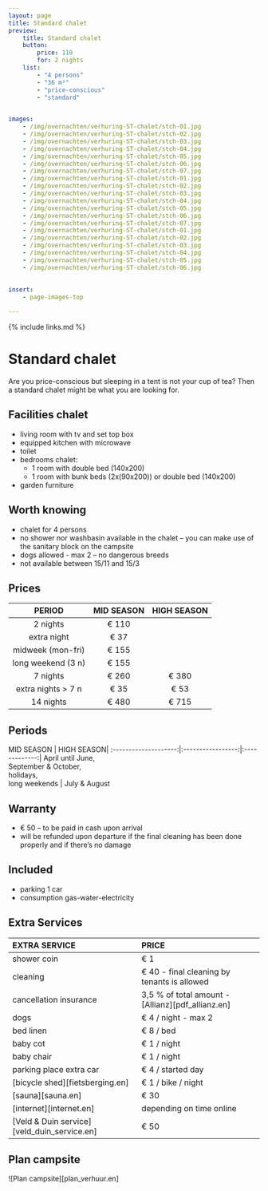 ```yaml
---
layout: page
title: Standard chalet
preview: 
    title: Standard chalet
    button:
        price: 110
        for: 2 nights
    list:
        - "4 persons"
        - "36 m²"
        - "price-conscious"
        - "standard"
        

images:
    - /img/overnachten/verhuring-ST-chalet/stch-01.jpg
    - /img/overnachten/verhuring-ST-chalet/stch-02.jpg
    - /img/overnachten/verhuring-ST-chalet/stch-03.jpg
    - /img/overnachten/verhuring-ST-chalet/stch-04.jpg
    - /img/overnachten/verhuring-ST-chalet/stch-05.jpg
    - /img/overnachten/verhuring-ST-chalet/stch-06.jpg
    - /img/overnachten/verhuring-ST-chalet/stch-07.jpg
    - /img/overnachten/verhuring-ST-chalet/stch-01.jpg
    - /img/overnachten/verhuring-ST-chalet/stch-02.jpg
    - /img/overnachten/verhuring-ST-chalet/stch-03.jpg
    - /img/overnachten/verhuring-ST-chalet/stch-04.jpg
    - /img/overnachten/verhuring-ST-chalet/stch-05.jpg
    - /img/overnachten/verhuring-ST-chalet/stch-06.jpg
    - /img/overnachten/verhuring-ST-chalet/stch-07.jpg
    - /img/overnachten/verhuring-ST-chalet/stch-01.jpg
    - /img/overnachten/verhuring-ST-chalet/stch-02.jpg
    - /img/overnachten/verhuring-ST-chalet/stch-03.jpg
    - /img/overnachten/verhuring-ST-chalet/stch-04.jpg
    - /img/overnachten/verhuring-ST-chalet/stch-05.jpg
    - /img/overnachten/verhuring-ST-chalet/stch-06.jpg
 
    
insert:
    - page-images-top

---
```


{% include links.md %}

# Standard chalet

Are you price-conscious but sleeping in a tent is not your cup of tea? Then a standard chalet might be what you are looking for.

## Facilities chalet

- living room with tv and set top box
- equipped kitchen with microwave
- toilet
- bedrooms chalet:
    - 1 room with double bed (140x200)
    - 1 room with bunk beds (2x(90x200)) or double bed (140x200)
- garden furniture
    
## Worth knowing

- chalet for 4 persons
- no shower nor washbasin available in the chalet – you can make use of the sanitary block on the campsite
- dogs allowed - max 2 – no dangerous breeds
- not available between 15/11 and 15/3

## Prices

PERIOD             |MID SEASON | HIGH SEASON |
:------------------:|:------------:|:------------:|
2 nights           |€ 110         |                      
extra night        |€ 37          |                          
midweek (mon-fri)   |€ 155         |               
long weekend (3 n)   |€ 155         |               
7 nights           |€ 260         |€ 380           
extra nights > 7 n    |€ 35          |€ 53            
14 nights         |€ 480         |€ 715           


## Periods

MID SEASON      |    HIGH SEASON|
:--------------------:|:-----------------:|:-------------:|
 April until June, <br>September & October, <br>holidays, <br>long weekends  | July & August

## Warranty

- € 50 – to be paid in cash upon arrival
- will be refunded upon departure if the final cleaning has been done properly and if there’s no damage 

## Included

- parking 1 car
- consumption gas-water-electricity 


## Extra Services

EXTRA SERVICE            | PRICE 
:-------------------|:-----------|
shower coin        | € 1
cleaning          | € 40 - final cleaning by tenants is allowed
cancellation insurance| 3,5 % of total amount - [Allianz][pdf_allianz.en] 
dogs               | € 4 / night - max 2
bed linen        | € 8 / bed
baby cot          | € 1 / night
baby chair         | € 1 / night
parking place extra car  | € 4 / started day
[bicycle shed][fietsberging.en]| € 1 / bike / night
[sauna][sauna.en]   | € 30
[internet][internet.en]| depending on time online
[Veld & Duin service][veld_duin_service.en]| € 50


## Plan campsite

![Plan campsite][plan_verhuur.en]